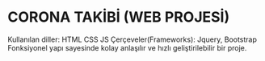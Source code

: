 # CORONA TAKİBİ (WEB PROJESİ)
Kullanılan diller: HTML CSS JS
Çerçeveler(Frameworks): Jquery, Bootstrap
Fonksiyonel yapı sayesinde kolay anlaşılır ve hızlı geliştirilebilir bir proje.
